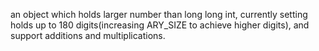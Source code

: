 an object which holds larger number than long long int, currently setting holds up to 180 digits(increasing ARY_SIZE to achieve higher digits), and support additions and multiplications. 